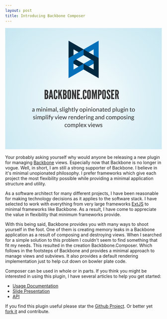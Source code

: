 ```yaml
---
layout: post
title: Introducing Backbone Composer
---
```


![](/public/projects/backbone-composer.png)

Your probably asking yourself why would anyone be releasing a new plugin for managing [Backbone](http://backbonejs.org) views.  Especially now that Backbone is no longer in vogue.  Well, in short, I am still a strong supporter of Backbone. I believe in it's minimal unopionated philosophy.  I prefer frameworks which give each project the most flexibility possible while providing a minimal application structure and utility.  

As a software architect for many different projects, I have been reasonable for making technology decisions as it applies to the software stack.  I have selected to work with everything from very large frameworks [ExtJS](http://www.sencha.com/products/extjs/) to minimal frameworks like Backbone.  As a result, I have come to appreciate the value in flexibility that minimum frameworks provide.  

With this being said, Backbone provides you with many ways to shoot yourself in the foot.  One of them is creating memory leaks in a Backbone application as a result of composing and destroying views.   When I searched for a simple solution to this problem I couldn't seem to find something that fit my needs.  This resulted in the creation Backbbone.Composer.  Which follows in the footsteps of Backbone and provides a minimal approach to manage views and subviews. It also provides a default rendering implementation just to help cut down on bowler plate code.

Composer can be used in whole or in parts.  If you think you might be interested in using this plugin, I have several articles to help you get started:

* [Usage Documentation](https://github.com/nnance/backbone-composer/wiki/usage)
* [Slide Presentation](http://slides.com/nicknance/composer/)
* [API](https://github.com/nnance/backbone-composer/wiki/api)

If you find this plugin useful please star the [Github Project](https://github.com/nnance/backbone-composer).  Or better yet [fork it](https://github.com/nnance/backbone-composer) and contribute.
